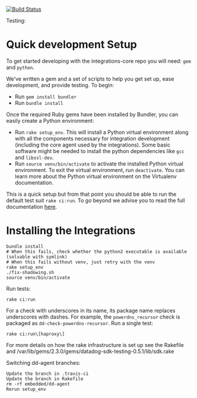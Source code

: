 [![Build Status](https://travis-ci.org/StackVista/sts-agent-integrations-core.svg?branch=master)](https://travis-ci.org/StackVista/sts-agent-integrations-core)

Testing:

# Quick development Setup

To get started developing with the integrations-core repo you will need: `gem` and `python`.

We’ve written a gem and a set of scripts to help you get set up, ease development, and provide testing. To begin:

- Run `gem install bundler`
- Run `bundle install`

Once the required Ruby gems have been installed by Bundler, you can easily create a Python environment:

- Run `rake setup_env`. This will install a Python virtual environment along
  with all the components necessary for integration development (including the
  core agent used by the integrations). Some basic software might be needed to
  install the python dependencies like `gcc` and `libssl-dev`.
- Run `source venv/bin/activate` to activate the installed Python virtual
  environment. To exit the virtual environment, run `deactivate`. You can learn
  more about the Python virtual environment on the Virtualenv documentation.

This is a quick setup but from that point you should be able to run the default test suit `rake ci:run`.
To go beyond we advise you to read the full documentation [here](http://docs.datadoghq.com/guides/integration_sdk/).

# Installing the Integrations

    bundle install
    # When this fails, check whether the python2 executable is available (solvable with symlink)
    # When this fails without venv, just retry with the venv
    rake setup_env
    ./fix-shadowing.sh
    source venv/bin/activate

Run tests:

    rake ci:run

For a check with underscores in its name, its package name replaces underscores with dashes. For example, the `powerdns_recursor` check is packaged as `dd-check-powerdns-recursor`.
Run a single test:

    rake ci:run\[haproxy\]

For more details on how the rake infrastructure is set up see the Rakefile and /var/lib/gems/2.3.0/gems/datadog-sdk-testing-0.5.1/lib/sdk.rake

Switching dd-agent branches:

    Update the branch in .travis-ci
    Update the branch in Rakefile
    rm -rf embedded/dd-agent
    Rerun setup_env
